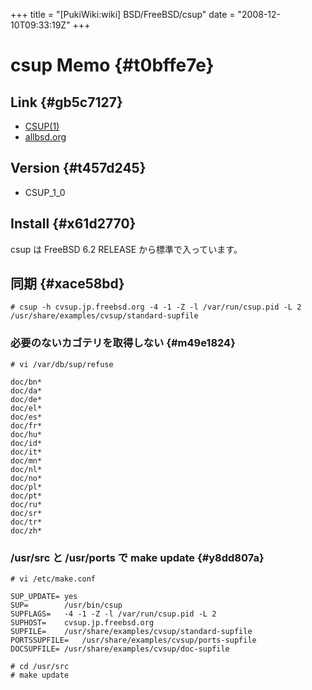 +++
title = "[PukiWiki:wiki] BSD/FreeBSD/csup"
date = "2008-12-10T09:33:19Z"
+++

# csup Memo  {#t0bffe7e}


## Link  {#gb5c7127}
- [CSUP\(1\)](http://www.jp.freebsd.org/cgi/mroff.cgi?subdir=man&lc=1&cmd=&man=csup&dir=jpman-6.3.2%2Fman&sect=0 "CSUP\(1\)")
- [allbsd.org](http://www.allbsd.org/#pub-cvsup "allbsd.org")

## Version  {#t457d245}
- CSUP_1_0

## Install  {#x61d2770}
csup は FreeBSD 6.2 RELEASE から標準で入っています。

## 同期  {#xace58bd}

```
# csup -h cvsup.jp.freebsd.org -4 -1 -Z -l /var/run/csup.pid -L 2 /usr/share/examples/cvsup/standard-supfile

```

### 必要のないカゴテリを取得しない  {#m49e1824}

```
# vi /var/db/sup/refuse

doc/bn*
doc/da*
doc/de*
doc/el*
doc/es*
doc/fr*
doc/hu*
doc/id*
doc/it*
doc/mn*
doc/nl*
doc/no*
doc/pl*
doc/pt*
doc/ru*
doc/sr*
doc/tr*
doc/zh*

```

### /usr/src と /usr/ports で make update  {#y8dd807a}

```
# vi /etc/make.conf

SUP_UPDATE=	yes
SUP=		/usr/bin/csup
SUPFLAGS=	-4 -1 -Z -l /var/run/csup.pid -L 2
SUPHOST=	cvsup.jp.freebsd.org
SUPFILE=	/usr/share/examples/cvsup/standard-supfile
PORTSSUPFILE=	/usr/share/examples/cvsup/ports-supfile
DOCSUPFILE=	/usr/share/examples/cvsup/doc-supfile

# cd /usr/src
# make update
```

